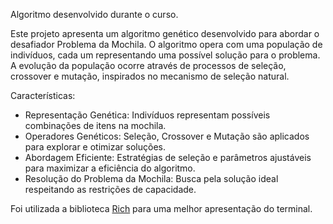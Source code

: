 Algoritmo desenvolvido durante o curso.

Este projeto apresenta um algoritmo genético desenvolvido para abordar o desafiador Problema da Mochila.
O algoritmo opera com uma população de indivíduos, cada um representando uma possível solução para o problema. 
A evolução da população ocorre através de processos de seleção, crossover e mutação, inspirados no mecanismo de seleção natural.

Características:

  * Representação Genética: Indivíduos representam possíveis combinações de itens na mochila.
  * Operadores Genéticos: Seleção, Crossover e Mutação são aplicados para explorar e otimizar soluções.
  * Abordagem Eficiente: Estratégias de seleção e parâmetros ajustáveis para maximizar a eficiência do algoritmo.
  * Resolução do Problema da Mochila: Busca pela solução ideal respeitando as restrições de capacidade.

Foi utilizada a biblioteca [Rich](https://rich.readthedocs.io/en/stable/introduction.html) para uma melhor apresentação do terminal.
